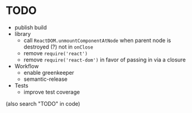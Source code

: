 # TODO

- publish build
- library
  - call `ReactDOM.unmountComponentAtNode` when parent node is destroyed (?) not in `onClose`
  - remove `require('react')`
  - remove `require('react-dom')` in favor of passing in via a closure
- Workflow
  - enable greenkeeper
  - semantic-release
- Tests
  - improve test coverage

(also search "TODO" in code)
